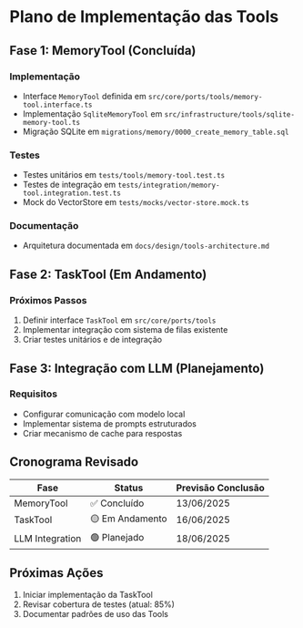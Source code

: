 # Plano de Implementação das Tools

## Fase 1: MemoryTool (Concluída)

### Implementação
- Interface `MemoryTool` definida em `src/core/ports/tools/memory-tool.interface.ts`
- Implementação `SqliteMemoryTool` em `src/infrastructure/tools/sqlite-memory-tool.ts`
- Migração SQLite em `migrations/memory/0000_create_memory_table.sql`

### Testes
- Testes unitários em `tests/tools/memory-tool.test.ts`
- Testes de integração em `tests/integration/memory-tool.integration.test.ts`
- Mock do VectorStore em `tests/mocks/vector-store.mock.ts`

### Documentação
- Arquitetura documentada em `docs/design/tools-architecture.md`

## Fase 2: TaskTool (Em Andamento)

### Próximos Passos
1. Definir interface `TaskTool` em `src/core/ports/tools`
2. Implementar integração com sistema de filas existente
3. Criar testes unitários e de integração

## Fase 3: Integração com LLM (Planejamento)

### Requisitos
- Configurar comunicação com modelo local
- Implementar sistema de prompts estruturados
- Criar mecanismo de cache para respostas

## Cronograma Revisado

| Fase            | Status         | Previsão Conclusão |
| --------------- | -------------- | ------------------ |
| MemoryTool      | ✅ Concluído    | 13/06/2025         |
| TaskTool        | 🟡 Em Andamento | 16/06/2025         |
| LLM Integration | 🟢 Planejado    | 18/06/2025         |

## Próximas Ações
1. Iniciar implementação da TaskTool
2. Revisar cobertura de testes (atual: 85%)
3. Documentar padrões de uso das Tools